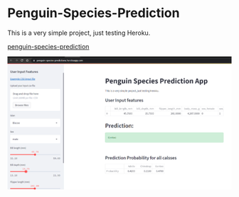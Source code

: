 # Penguin-Species-Prediction

This is a very simple project, just testing Heroku.

[penguin-species-prediction](https://penguin-species-predictions.herokuapp.com/)


![Penguin-Species](site.PNG)
